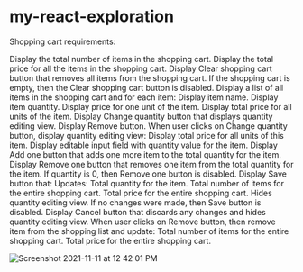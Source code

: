 # my-react-exploration
Shopping cart requirements:

Display the total number of items in the shopping cart.
Display the total price for all the items in the shopping cart.
Display Clear shopping cart button that removes all items from the shopping cart.
If the shopping cart is empty, then the Clear shopping cart button is disabled.
Display a list of all items in the shopping cart and for each item:
Display item name.
Display item quantity.
Display price for one unit of the item.
Display total price for all units of the item.
Display Change quantity button that displays quantity editing view.
Display Remove button.
When user clicks on Change quantity button, display quantity editing view:
Display total price for all units of this item.
Display editable input field with quantity value for the item.
Display Add one button that adds one more item to the total quantity for the item.
Display Remove one button that removes one item from the total quantity for the item.
If quantity is 0, then Remove one button is disabled.
Display Save button that:
Updates:
Total quantity for the item.
Total number of items for the entire shopping cart.
Total price for the entire shopping cart.
Hides quantity editing view.
If no changes were made, then Save button is disabled.
Display Cancel button that discards any changes and hides quantity editing view.
When user clicks on Remove button, then remove item from the shopping list and update:
Total number of items for the entire shopping cart.
Total price for the entire shopping cart.

![Screenshot 2021-11-11 at 12 42 01 PM](https://user-images.githubusercontent.com/12800370/141253518-27f80755-7573-40c5-a223-8c3fa38eaf52.png)
